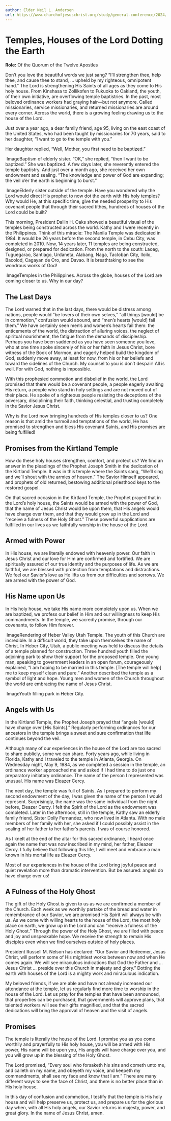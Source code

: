```yaml
---
author: Elder Neil L. Andersen
url: https://www.churchofjesuschrist.org/study/general-conference/2024/04/55andersen?lang=eng
---
```


# Temples, Houses of the Lord Dotting the Earth

**Role:** Of the Quorum of the Twelve Apostles

<a name="p1"></a>Don’t you love the beautiful words we just sang? “I’ll strengthen thee, help thee, and cause thee to stand, … upheld by my righteous, omnipotent hand.” The Lord is strengthening His Saints of all ages as they come to His holy house. From Kinshasa to Zollikofen to Fukuoka to Oakland, the youth, of their own initiative, are overflowing temple baptistries. In the past, most beloved ordinance workers had graying hair—but not anymore. Called missionaries, service missionaries, and returned missionaries are around every corner. Across the world, there is a growing feeling drawing us to the house of the Lord.

<a name="p2"></a>Just over a year ago, a dear family friend, age 95, living on the east coast of the United States, who had been taught by missionaries for 70 years, said to her daughter, “I want to go to the temple with you.”

<a name="p3"></a>Her daughter replied, “Well, Mother, you first need to be baptized.”

![]()  ImageBaptism of elderly sister.
<a name="p4"></a>“OK,” she replied, “then I want to be baptized.” She was baptized. A few days later, she reverently entered the temple baptistry. And just over a month ago, she received her own endowment and sealing. “The knowledge and power of God are expanding; the veil o’er the earth is beginning to burst.”

![]()  ImageElderly sister outside of the temple.
<a name="p6"></a>Have you wondered why the Lord would direct His prophet to now dot the earth with His holy temples? Why would He, at this specific time, give the needed prosperity to His covenant people that through their sacred tithes, hundreds of houses of the Lord could be built?

<a name="p7"></a>This morning, President Dallin H. Oaks showed a beautiful visual of the temples being constructed across the world. Kathy and I were recently in the Philippines. Think of this miracle: The Manila Temple was dedicated in 1984\. It would be 26 years before the second temple, in Cebu City, was completed in 2010\. Now, 14 years later, 11 temples are being constructed, designed, or prepared for dedication. From the north to the south: Laoag, Tuguegarao, Santiago, Urdaneta, Alabang, Naga, Tacloban City, Iloilo, Bacolod, Cagayan de Oro, and Davao. It is breathtaking to see the wondrous works of God!

![]()  ImageTemples in the Philippines.
<a name="p8"></a>Across the globe, houses of the Lord are coming closer to us. Why in our day?

## The Last Days

<a name="p9"></a>The Lord warned that in the last days, there would be distress among nations, people would “be lovers of their own selves,” “all things \[would] be in commotion,” confusion would abound, and “men’s hearts \[would] fail them.” We have certainly seen men’s and women’s hearts fail them: the enticements of the world, the distraction of alluring voices, the neglect of spiritual nourishment, the fatigue from the demands of discipleship. Perhaps you have been saddened as you have seen someone you love, who at one time spoke sincerely of his or her faith in Jesus Christ, bore witness of the Book of Mormon, and eagerly helped build the kingdom of God, suddenly move away, at least for now, from his or her beliefs and toward the sidelines of the Church. My counsel to you is don’t despair! All is well. For with God, nothing is impossible.

<a name="p10"></a>With this prophesied commotion and disbelief in the world, the Lord promised that there would be a covenant people, a people eagerly awaiting His return, a people who stand in holy settings and are not moved out of their place. He spoke of a righteous people resisting the deceptions of the adversary, disciplining their faith, thinking celestial, and trusting completely in the Savior Jesus Christ.

<a name="p11"></a>Why is the Lord now bringing hundreds of His temples closer to us? One reason is that amid the turmoil and temptations of the world, He has promised to strengthen and bless His covenant Saints, and His promises are being fulfilled!

## Promises from the Kirtland Temple

<a name="p12"></a>How do these holy houses strengthen, comfort, and protect us? We find an answer in the pleadings of the Prophet Joseph Smith in the dedication of the Kirtland Temple. It was in this temple where the Saints sang, “We’ll sing and we’ll shout with the armies of heaven.” The Savior Himself appeared, and prophets of old returned, bestowing additional priesthood keys to the restored gospel.

<a name="p13"></a>On that sacred occasion in the Kirtland Temple, the Prophet prayed that in the Lord’s holy house, the Saints would be armed with the power of God, that the name of Jesus Christ would be upon them, that His angels would have charge over them, and that they would grow up in the Lord and “receive a fulness of the Holy Ghost.” These powerful supplications are fulfilled in our lives as we faithfully worship in the house of the Lord.

## Armed with Power

<a name="p14"></a>In His house, we are literally endowed with heavenly power. Our faith in Jesus Christ and our love for Him are confirmed and fortified. We are spiritually assured of our true identity and the purposes of life. As we are faithful, we are blessed with protection from temptations and distractions. We feel our Savior’s love as He lifts us from our difficulties and sorrows. We are armed with the power of God.

## His Name upon Us

<a name="p15"></a>In His holy house, we take His name more completely upon us. When we are baptized, we profess our belief in Him and our willingness to keep His commandments. In the temple, we sacredly promise, through our covenants, to follow Him forever.

![]()  ImageRendering of Heber Valley Utah Temple.
<a name="p16"></a>The youth of this Church are incredible. In a difficult world, they take upon themselves the name of Christ. In Heber City, Utah, a public meeting was held to discuss the details of a temple planned for construction. Three hundred youth filled the adjoining park to show their support for the proposed temple. One young man, speaking to government leaders in an open forum, courageously explained, “I am hoping to be married in this temple. \[The temple will help] me to keep myself clean and pure.” Another described the temple as a symbol of light and hope. Young men and women of the Church throughout the world are embracing the name of Jesus Christ.

![]()  ImageYouth filling park in Heber City.

## Angels with Us

<a name="p17"></a>In the Kirtland Temple, the Prophet Joseph prayed that “angels \[would] have charge over \[His Saints].” Regularly performing ordinances for our ancestors in the temple brings a sweet and sure confirmation that life continues beyond the veil.

<a name="p18"></a>Although many of our experiences in the house of the Lord are too sacred to share publicly, some we can share. Forty years ago, while living in Florida, Kathy and I traveled to the temple in Atlanta, Georgia. On Wednesday night, May 9, 1984, as we completed a session in the temple, an ordinance worker approached me and asked if I had time to do just one preparatory initiatory ordinance. The name of the person I represented was unusual. His name was Eleazer Cercy.

<a name="p19"></a>The next day, the temple was full of Saints. As I prepared to perform my second endowment of the day, I was given the name of the person I would represent. Surprisingly, the name was the same individual from the night before, Eleazer Cercy. I felt the Spirit of the Lord as the endowment was completed. Later in the afternoon, still in the temple, Kathy saw an elderly family friend, Sister Dolly Fernandez, who now lived in Atlanta. With no male members of her family with her, she asked if I could possibly assist in the sealing of her father to her father’s parents. I was of course honored.

<a name="p27"></a>As I knelt at the end of the altar for this sacred ordinance, I heard once again the name that was now inscribed in my mind, her father, Eleazer Cercy. I fully believe that following this life, I will meet and embrace a man known in his mortal life as Eleazer Cercy.

<a name="p26"></a>Most of our experiences in the house of the Lord bring joyful peace and quiet revelation more than dramatic intervention. But be assured: angels do have charge over us!

## A Fulness of the Holy Ghost

<a name="p20"></a>The gift of the Holy Ghost is given to us as we are confirmed a member of the Church. Each week as we worthily partake of the bread and water in remembrance of our Savior, we are promised His Spirit will always be with us. As we come with willing hearts to the house of the Lord, the most holy place on earth, we grow up in the Lord and can “receive a fulness of the Holy Ghost.” Through the power of the Holy Ghost, we are filled with peace and joy and unspeakable hope. We receive the strength to remain His disciples even when we find ourselves outside of holy places.

<a name="p21"></a>President Russell M. Nelson has declared: “Our Savior and Redeemer, Jesus Christ, will perform some of His mightiest works between now and when He comes again. We will see miraculous indications that God the Father and … Jesus Christ … preside over this Church in majesty and glory.” Dotting the earth with houses of the Lord is a mighty work and miraculous indication.

<a name="p22"></a>My beloved friends, if we are able and have not already increased our attendance at the temple, let us regularly find more time to worship in the house of the Lord. Let us pray for the temples that have been announced, that properties can be purchased, that governments will approve plans, that talented workers will see their gifts magnified, and that the sacred dedications will bring the approval of heaven and the visit of angels.

## Promises

<a name="p23"></a>The temple is literally the house of the Lord. I promise you as you come worthily and prayerfully to His holy house, you will be armed with His power, His name will be upon you, His angels will have charge over you, and you will grow up in the blessing of the Holy Ghost.

<a name="p24"></a>The Lord promised, “Every soul who forsaketh his sins and cometh unto me, and calleth on my name, and obeyeth my voice, and keepeth my commandments, shall see my face and know that I am.” There are many different ways to see the face of Christ, and there is no better place than in His holy house.

<a name="p25"></a>In this day of confusion and commotion, I testify that the temple is His holy house and will help preserve us, protect us, and prepare us for the glorious day when, with all His holy angels, our Savior returns in majesty, power, and great glory. In the name of Jesus Christ, amen.
